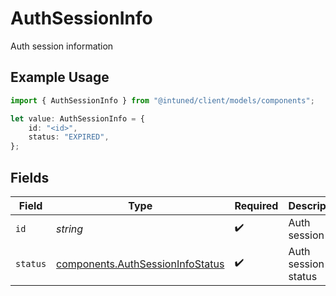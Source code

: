 # AuthSessionInfo

Auth session information

## Example Usage

```typescript
import { AuthSessionInfo } from "@intuned/client/models/components";

let value: AuthSessionInfo = {
    id: "<id>",
    status: "EXPIRED",
};
```

## Fields

| Field                                                                                | Type                                                                                 | Required                                                                             | Description                                                                          |
| ------------------------------------------------------------------------------------ | ------------------------------------------------------------------------------------ | ------------------------------------------------------------------------------------ | ------------------------------------------------------------------------------------ |
| `id`                                                                                 | *string*                                                                             | :heavy_check_mark:                                                                   | Auth session ID                                                                      |
| `status`                                                                             | [components.AuthSessionInfoStatus](../../models/components/authsessioninfostatus.md) | :heavy_check_mark:                                                                   | Auth session status                                                                  |